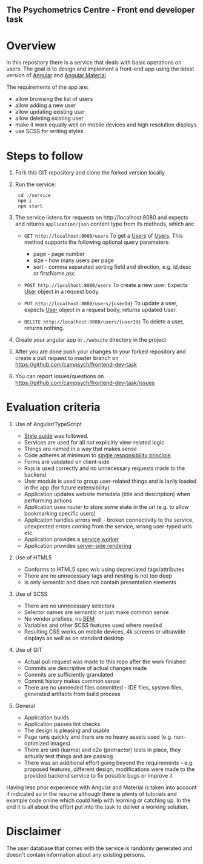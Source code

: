The Psychometrics Centre - Front end developer task
---------------------------------------------------

Overview
========

In this repository there is a service that deals with basic operations on users. 
The goal is to design and implement a front-end app using the latest version of [Angular](https://angular.io/) and 
[Angular Material](https://material.angular.io/) 

The requirements of the app are:

- allow browsing the list of users
- allow adding a new user
- allow updating existing user
- allow deleting existing user
- make it work equally well on mobile devices and high resolution displays
- use SCSS for writing styles


Steps to follow
===============

1. Fork this GIT repository and clone the forked version locally

2. Run the service:
        
        cd ./service
        npm i
        npm start
        
3. The service listens for requests on http://localhost:8080 and expects and returns `application/json` content type from 
its methods, which are:

    - `GET http://localhost:8080/users`
    To get a [Users](./service/src/page/page.ts) of [Users](./service/src/user/user.ts). This method supports the following optional query parameters:
        
        * page - page number
        * size - how many users per page
        * sort - comma separated sorting field and direction, e.g. id,desc or firstName,asc  

    - `POST http://localhost:8080/users`
    To create a new user. Expects [User](./service/src/user/user.ts) object in a request body.
        
    - `PUT http://localhost:8080/users/{userId}`
    To update a user, expects [User](./service/src/user/user.ts) object in a request body, returns updated User.        
        
    - `DELETE http://localhost:8080/users/{userId}`
    To delete a user, returns nothing.

4. Create your angular app in `./website` directory in the project 

5. After you are done push your changes to your forked repository and create a pull request to master branch on 
https://github.com/campsych/frontend-dev-task 

6. You can report issues/questions on https://github.com/campsych/frontend-dev-task/issues


Evaluation criteria
===================

1. Use of Angular/TypeScript
    - [Style guide](https://angular.io/guide/styleguide) was followed.
    - Services are used for all not explicitly view-related logic
    - Things are named in a way that makes sense
    - Code adheres at minimum to [single responsibility principle](https://en.wikipedia.org/wiki/SOLID).
    - Forms are validated on client-side
    - Rxjs is used correctly and no unnecessary requests made to the backend
    - User module is used to group user-related things and is lazily loaded in the app (for future extensibility)
    - Application updates website metadata (title and description) when performing actions
    - Application uses router to store some state in the url (e.g. to allow bookmarking specific users)
    - Application handles errors well - broken connectivity to the service, unexpected errors coming from the service, 
    wrong user-typed urls etc.
    - Application provides a [service worker](https://angular.io/guide/service-worker-intro)
    - Application provides [server-side rendering](https://angular.io/guide/universal])

2. Use of HTML5
    - Conforms to HTML5 spec w/o using depreciated tags/attributes 
    - There are no unnecessary tags and nesting is not too deep
    - Is only semantic and does not contain presentation elements
    
3. Use of SCSS
    - There are no unnecessary selectors
    - Selector names are semantic or just make common sense
    - No vendor prefixes, no [BEM](http://getbem.com/)   
    - Variables and other SCSS features used where needed
    - Resulting CSS works on mobile devices, 4k screens or ultrawide displays as well as on standard desktop
    
4. Use of GIT
    - Actual pull request was made to this repo after the work finished  
    - Commits are descriptive of actual changes made
    - Commits are sufficiently granulated
    - Commit history makes common sense
    - There are no unneeded files committed - IDE files, system files, generated artifacts from build process
    
5. General
    - Application builds
    - Application passes lint checks
    - The design is pleasing and usable
    - Page runs quickly and there are no heavy assets used (e.g. non-optimized images)
    - There are unit (karma) and e2e (protractor) tests in place, they actually test things and are passing
    - There was an additional effort going beyond the requirements - e.g. proposed features, 
     different design, modifications were made to the provided backend service to fix possible bugs or 
     improve it 

Having less prior experience with Angular and Material is taken into account if indicated so in the resume 
although there is plenty of tutorials and example code online which could help with learning or catching up. 
In the end it is all about the effort put into the task to deliver a working solution. 

Disclaimer
==========
The user database that comes with the service is randomly generated and doesn't contain information about any 
existing persons.

